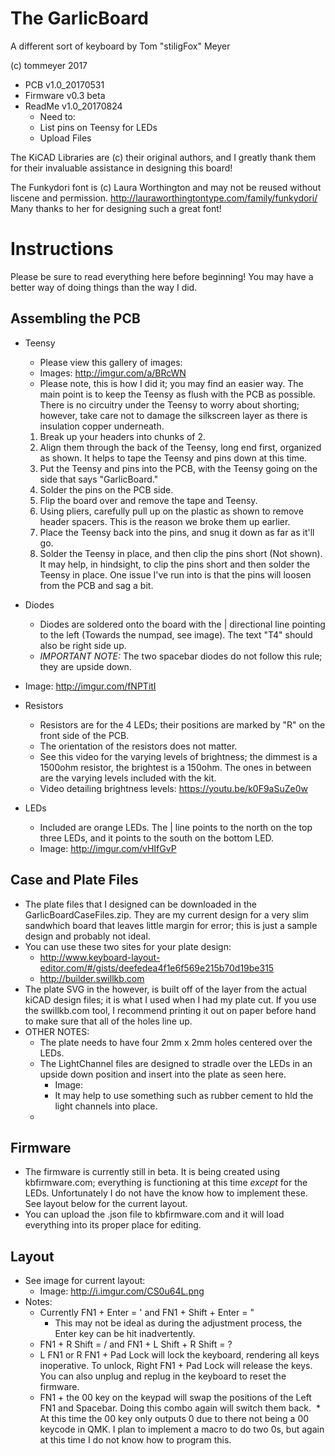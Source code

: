 # The GarlicBoard
A different sort of keyboard by
Tom "stiligFox" Meyer

(c) tommeyer 2017

* PCB v1.0_20170531
* Firmware v0.3 beta
* ReadMe v1.0_20170824
  * Need to:
  * List pins on Teensy for LEDs
  * Upload Files 

The KiCAD Libraries are (c) their original authors, and I greatly thank them for their invaluable assistance in designing this board!

The Funkydori font is (c) Laura Worthington and may not be reused without liscene and permission. http://lauraworthingtontype.com/family/funkydori/ Many thanks to her for designing such a great font!

# Instructions
Please be sure to read everything here before beginning! You may have a better way of doing things than the way I did.
## Assembling the PCB
* Teensy
  * Please view this gallery of images:
  * Images: http://imgur.com/a/BRcWN
  * Please note, this is how I did it; you may find an easier way. The main point is to keep the Teensy as flush with the PCB as possible. There is no circuitry under the Teensy to worry about shorting; however, take care not to damage the silkscreen layer as there is insulation copper underneath.
  1) Break up your headers into chunks of 2.
  2) Align them through the back of the Teensy, long end first, organized as shown. It helps to tape the Teensy and pins down at this time.
  3) Put the Teensy and pins into the PCB, with the Teensy going on the side that says "GarlicBoard."
  4) Solder the pins on the PCB side.
  5) Flip the board over and remove the tape and Teensy.
  6) Using pliers, carefully pull up on the plastic as shown to remove header spacers. This is the reason we broke them up earlier.
  7) Place the Teensy back into the pins, and snug it down as far as it'll go.
  8) Solder the Teensy in place, and then clip the pins short (Not shown). It may help, in hindsight, to clip the pins short and then solder the Teensy in place. One issue I've run into is that the pins will loosen from the PCB and sag a bit.

* Diodes
  * Diodes are soldered onto the board with the | directional line pointing to the left (Towards the numpad, see image). The text "T4" should also be right side up.
  * _IMPORTANT NOTE:_ The two spacebar diodes do not follow this rule; they are upside down.
 * Image: http://imgur.com/fNPTitI

* Resistors
  * Resistors are for the 4 LEDs; their positions are marked by "R" on the front side of the PCB.
  * The orientation of the resistors does not matter.
  * See this video for the varying levels of brightness; the dimmest is a 1500ohm resistor, the brightest is a 150ohm. The ones in between are the varying levels included with the kit.
  * Video detailing brightness levels: https://youtu.be/k0F9aSuZe0w
  
* LEDs
  * Included are orange LEDs. The | line points to the north on the top three LEDs, and it points to the south on the bottom LED.
   * Image: http://imgur.com/vHIfGvP
  
## Case and Plate Files
* The plate files that I designed can be downloaded in the GarlicBoardCaseFiles.zip. They are my current design for a very slim sandwhich board that leaves little margin for error; this is just a sample design and probably not ideal.
* You can use these two sites for your plate design:
  * http://www.keyboard-layout-editor.com/#/gists/deefedea4f1e6f569e215b70d19be315
  * http://builder.swillkb.com
* The plate SVG in the  however, is built off of the layer from the actual kiCAD design files; it is what I used when I had my plate cut. If you use the swillkb.com tool, I recommend printing it out on paper before hand to make sure that all of the holes line up.
* OTHER NOTES:
  * The plate needs to have four 2mm x 2mm holes centered over the LEDs.
  * The LightChannel files are designed to stradle over the LEDs in an upside down position and insert into the plate as seen here.
    * Image:
    * It may help to use something such as rubber cement to hld the light channels into place.
  * 
  
## Firmware
* The firmware is currently still in beta. It is being created using kbfirmware.com; everything is functioning at this time _except_ for the LEDs. Unfortunately I do not have the know how to implement these. See layout below for the current layout.
* You can upload the .json file to kbfirmware.com and it will load everything into its proper place for editing.

## Layout
* See image for current layout:
  * Image: http://i.imgur.com/CS0u64L.png
* Notes:
  * Currently FN1 + Enter = ' and FN1 + Shift + Enter = "
    * This may not be ideal as during the adjustment process, the Enter key can be hit inadvertently.
  * FN1 + R Shift = / and FN1 + L Shift + R Shift = ?
  * L FN1 or R FN1 + Pad Lock will lock the keyboard, rendering all keys inoperative. To unlock, Right FN1 + Pad Lock will release the keys. You can also unplug and replug in the keyboard to reset the firmware.
  * FN1 + the 00 key on the keypad will swap the positions of the Left FN1 and Spacebar. Doing this combo again will switch them back.
  * At this time the 00 key only outputs 0 due to there not being a 00 keycode in QMK. I plan to implement a macro to do two 0s, but again at this time I do not know how to program this.
